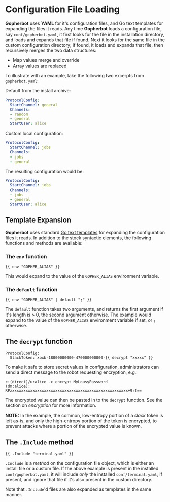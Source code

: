 # Configuration File Loading

**Gopherbot** uses **YAML** for it's configuration files, and Go text templates for expanding the files it reads. Any time **Gopherbot** loads a configuration file, say `conf/gopherbot.yaml`, it first looks for the file in the installation directory, and loads and expands that file if found. Next it looks for the same file in the custom configuration directory; if found, it loads and expands that file, then recursively merges the two data structures:
* Map values merge and override
* Array values are replaced

To illustrate with an example, take the following two excerpts from `gopherbot.yaml`:

Default from the install archive:
```yaml
ProtocolConfig:
  StartChannel: general
  Channels:
  - random
  - general
  StartUser: alice
```

Custom local configuration:
```yaml
ProtocolConfig:
  StartChannel: jobs
  Channels:
  - jobs
  - general
```

The resulting configuration would be:
```yaml
ProtocolConfig:
  StartChannel: jobs
  Channels:
  - jobs
  - general
  StartUser: alice
```

## Template Expansion

**Gopherbot** uses standard [Go text templates](https://golang.org/pkg/text/template) for expanding the configuration files it reads. In addition to the stock syntactic elements, the following functions and methods are available:

### The `env` function

```
{{ env "GOPHER_ALIAS" }}
```

This would expand to the value of the `GOPHER_ALIAS` environment variable.

### The `default` function

```
{{ env "GOPHER_ALIAS" | default ";" }}
```

The `default` function takes two arguments, and returns the first argument if it's length is > 0, the second argument otherwise. The example would expand to the value of the `GOPHER_ALIAS` environment variable if set, or `;` otherwise.

## The `decrypt` function

```
ProtocolConfig:
  SlackToken: xoxb-18000000000-470000000000-{{ decrypt "xxxxx" }}
```

To make it safe to store secret values in configuration, administrators can send a direct message to the robot requesting encryption, e.g.:

```
c:(direct)/u:alice -> encrypt MyLousyPassword
(dm:alice): RPzxxxxxxxxxxxxxxxxxxxxxxxxxxxxxxxxxxxxxxxxxxxxxxxxxxx+9rf==
```

The encrypted value can then be pasted in to the `decrypt` function. See the section on *encryption* for more information.

**NOTE:** In the example, the common, low-entropy portion of a *slack* token is left as-is, and only the high-entropy portion of the token is encrypted, to prevent attacks where a portion of the encrypted value is known.

## The `.Include` method

```
{{ .Include "terminal.yaml" }}
```

`.Include` is a *method* on the configuration file object, which is either an install file or a custom file. If the above example is present in the installed `conf/gopherbot.yaml`, it will include *only* the installed `conf/terminal.yaml`, if present, and ignore that file if it's also present in the custom directory.

Note that `.Include`'d files are also expanded as templates in the same manner.
